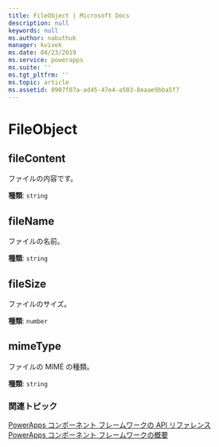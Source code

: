 ```yaml
---
title: FileObject | Microsoft Docs
description: null
keywords: null
ms.author: nabuthuk
manager: kvivek
ms.date: 04/23/2019
ms.service: powerapps
ms.suite: ''
ms.tgt_pltfrm: ''
ms.topic: article
ms.assetid: 8907f07a-ad45-47e4-a503-8eaae9bba5f7
---
```


# <a name="fileobject"></a>FileObject

## <a name="filecontent"></a>fileContent

ファイルの内容です。

**種類**: `string`

## <a name="filename"></a>fileName

ファイルの名前。

**種類**: `string`

## <a name="filesize"></a>fileSize

ファイルのサイズ。

**種類**: `number`

## <a name="mimetype"></a>mimeType

ファイルの MIME の種類。

**種類**: `string`


### <a name="related-topics"></a>関連トピック

[PowerApps コンポーネント フレームワークの API リファレンス](../reference/index.md)<br/>
[PowerApps コンポーネント フレームワークの概要](../overview.md)